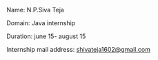 Name: N.P.Siva Teja 

Domain: Java internship 

Duration: june 15- august 15

Internship mail address: shivateja1602@gmail.com
